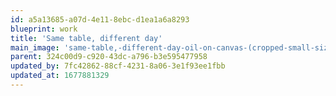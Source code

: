 ```yaml
---
id: a5a13685-a07d-4e11-8ebc-d1ea1a6a8293
blueprint: work
title: 'Same table, different day'
main_image: 'same-table,-different-day-oil-on-canvas-(cropped-small-size)-1677881326.jpg'
parent: 324c00d9-c920-43dc-a796-b3e595477958
updated_by: 7fc42862-88cf-4231-8a06-3e1f93ee1fbb
updated_at: 1677881329
---
```

